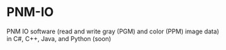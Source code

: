 # PNM-IO
PNM IO software (read and write gray (PGM) and color (PPM) image data) in C#, C++, Java, and Python (soon)
